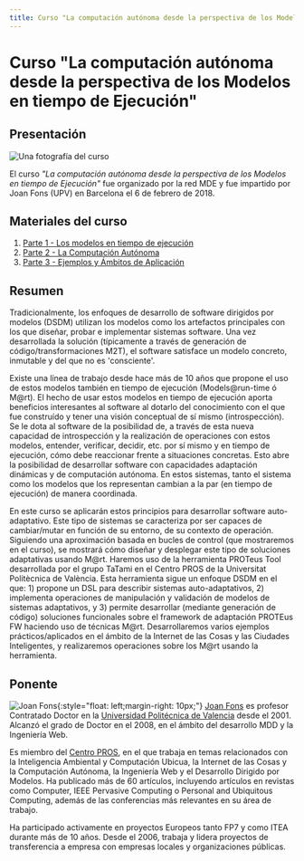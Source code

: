 ```yaml
---
title: Curso "La computación autónoma desde la perspectiva de los Modelos en tiempo de Ejecución" - Red MDE
---
```


# Curso "La computación autónoma desde la perspectiva de los Modelos en tiempo de Ejecución"

## Presentación 

![Una fotografía del curso](https://mde-network.github.io/img/ModelsRuntime-Feb6.jpg "Fotografía del curso")

El curso *"La computación autónoma desde la perspectiva de los Modelos en tiempo de Ejecución"* fue organizado por la red MDE y fue impartido por Joan Fons (UPV) en Barcelona el 6 de febrero de 2018.

## Materiales del curso
1. [Parte 1 - Los modelos en tiempo de ejecución](https://mde-network.github.io/docs/courses/models-runtime/Parte1-Modelos_Tiempo_Ejecucion.pdf)
2. [Parte 2 - La Computación Autónoma](https://mde-network.github.io/docs/courses/models-runtime/Parte2-Computacion_Autonoma.pdf)
3. [Parte 3 - Ejemplos y Ámbitos de Aplicación](https://mde-network.github.io/docs/courses/models-runtime/Parte3-Ejemplos_Aplicaciones.pdf)

## Resumen 
Tradicionalmente, los enfoques de desarrollo de software dirigidos por modelos (DSDM) utilizan los modelos como los artefactos principales con los que diseñar, probar e implementar sistemas software. Una vez desarrollada la solución (típicamente a través de generación de código/transformaciones M2T), el software satisface un modelo concreto, inmutable y del que no es 'consciente'.

Existe una línea de trabajo desde hace más de 10 años que propone el uso de estos modelos también en tiempo de ejecución (Models@run-time ó M@rt). El hecho de usar estos modelos en tiempo de ejecución aporta beneficios interesantes al software al dotarlo del conocimiento con el que fue construído y tener una visión conceptual de sí mismo (introspección). Se le dota al software de la posibilidad de, a través de esta nueva capacidad de introspección y la realización de operaciones con estos modelos, entender, verificar, decidir, etc. por sí mismo y en tiempo de ejecución, cómo debe reaccionar frente a situaciones concretas. Esto abre la posibilidad de desarrollar software con capacidades adaptación dinámicas y de computación autónoma. En estos sistemas, tanto el sistema como los modelos que los representan cambian a la par (en tiempo de ejecución) de manera coordinada. 

En este curso se aplicarán estos principios para desarrollar software auto-adaptativo. Este tipo de sistemas se caracteriza por ser capaces de cambiar/mutar en función de su entorno, de su contexto de operación. Siguiendo una aproximación basada en bucles de control (que mostraremos en el curso), se mostrará cómo diseñar y desplegar este tipo de soluciones adaptativas usando M@rt. Haremos uso de la herramienta PROTeus Tool desarrollada por el grupo TaTami en el Centro PROS de la Universitat Politècnica de València. Esta herramienta sigue un enfoque DSDM en el que: 1) propone un DSL para describir sistemas auto-adaptativos, 2) implementa operaciones de manipulación y validación de modelos de sistemas adaptativos, y 3) permite desarrollar (mediante generación de código) soluciones funcionales sobre el framework de adaptación PROTEus FW haciendo uso de técnicas M@rt. Desarrollaremos varios ejemplos prácticos/aplicados en el ámbito de la Internet de las Cosas y las Ciudades Inteligentes, y realizaremos operaciones sobre los M@rt usando la herramienta.

## Ponente

![Joan Fons](https://mde-network.github.io/img/JoanFons.png "Joan Fons"){:style="float: left;margin-right: 10px;"}
[Joan Fons](http://www.pros.webs.upv.es/members/joan-fons/) es profesor Contratado Doctor en la [Universidad Politécnica de Valencia](http://www.upv.es/) desde el 2001. Alcanzó el grado de Doctor en el 2008, en el ámbito del desarrollo MDD y la Ingeniería Web.

Es miembro del [Centro PROS](http://www.pros.webs.upv.es/), en el que trabaja en temas relacionados con la Inteligencia Ambiental y Computación Ubicua, la Internet de las Cosas y la Computación Autónoma, la Ingeniería Web y el Desarrollo Dirigido por Modelos. Ha publicado más de 60 artículos, incluyendo artículos en revistas como Computer, IEEE Pervasive Computing o Personal and Ubiquitous Computing, además de las conferencias más relevantes en su área de trabajo.

Ha participado activamente en proyectos Europeos tanto FP7 y como ITEA durante más de 10 años. Desde el 2006, trabaja y lidera proyectos de transferencia a empresa con empresas locales y organizaciones públicas.
